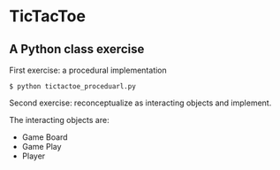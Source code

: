 # TicTacToe
## A Python class exercise

First exercise: a procedural implementation

    $ python tictactoe_proceduarl.py

Second exercise: reconceptualize as interacting objects and implement.

The interacting objects are:

- Game Board
- Game Play
- Player